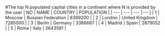 #The top N populated capital cities in a continent where N is provided by the user
| NO | NAME | COUNTRY | POPULATION |
| --- | --- | --- |--- |
| 1 | Moscow | Russian Federation | 8389200 |
| 2 | London | United Kingdom | 7285000 |
| 3 | Berlin | Germany | 3386667 |
| 4 | Madrid | Spain | 2879052 |
| 5 | Roma | Italy | 2643581 |
